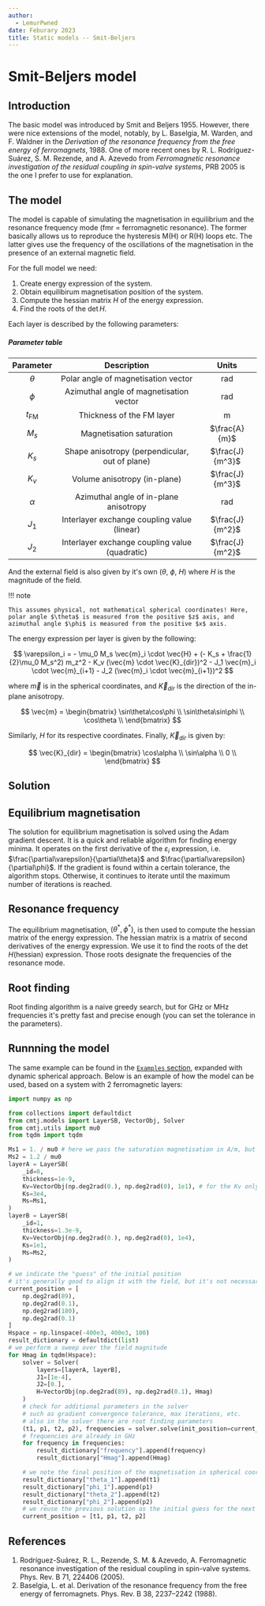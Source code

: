 ```yaml
---
author:
  - LemurPwned
date: Feburary 2023
title: Static models -- Smit-Beljers
---
```


# Smit-Beljers model

## Introduction

The basic model was introduced by Smit and Beljers 1955. However, there were nice extensions of the model, notably, by L. Baselgia, M. Warden, and F. Waldner in the _Derivation of the resonance frequency from the free energy of ferromagnets_, 1988. One of more recent ones by R. L. Rodríguez-Suárez, S. M. Rezende, and A. Azevedo from _Ferromagnetic resonance investigation of the residual coupling in spin-valve systems_, PRB 2005 is the one I prefer to use for explanation.

## The model

The model is capable of simulating the magnetisation in equilibrium and the resonance frequency mode (fmr = ferromagnetic resonance). The former basically allows us to reproduce the hysteresis M(H) or R(H) loops etc. The latter gives use the frequency of the oscillations of the magnetisation in the presence of an external magnetic field.

For the full model we need:

1. Create energy expression of the system.
2. Obtain equilibirum magnetisation position of the system.
3. Compute the hessian matrix $H$ of the energy expression.
4. Find the roots of the $\det H$.

Each layer is described by the following parameters:

##### Parameter table

|    Parameter    |                  Description                   |      Units      |
| :-------------: | :--------------------------------------------: | :-------------: |
|    $\theta$     |      Polar angle of magnetisation vector       |       rad       |
|     $\phi$      |    Azimuthal angle of magnetisation vector     |       rad       |
| $t_\textrm{FM}$ |           Thickness of the FM layer            |        m        |
|      $M_s$      |            Magnetisation saturation            |  $\frac{A}{m}$  |
|      $K_s$      | Shape anisotropy (perpendicular, out of plane) | $\frac{J}{m^3}$ |
|      $K_v$      |          Volume anisotropy (in-plane)          | $\frac{J}{m^3}$ |
|    $\alpha$     |     Azimuthal angle of in-plane anisotropy     |       rad       |
|      $J_1$      |  Interlayer exchange coupling value (linear)   | $\frac{J}{m^2}$ |
|      $J_2$      | Interlayer exchange coupling value (quadratic) | $\frac{J}{m^2}$ |

And the external field is also given by it's own ($\theta$, $\phi$, $H$) where $H$ is the magnitude of the field.

!!! note

    This assumes physical, not mathematical spherical coordinates! Here, polar angle $\theta$ is measured from the positive $z$ axis, and azimuthal angle $\phi$ is measured from the positive $x$ axis.

The energy expression per layer is given by the following:

$$
    \varepsilon_i = - \mu_0 M_s \vec{m}_i \cdot \vec{H} +
        (- K_s + \frac{1}{2}\mu_0 M_s^2) m_z^2
        - K_v (\vec{m} \cdot \vec{K}_{dir})^2
        - J_1 \vec{m}_i \cdot \vec{m}_{i+1}
        - J_2 (\vec{m}_i \cdot \vec{m}_{i+1})^2
$$

where $\vec{m}$ is in the spherical coordinates, and $\vec{K}_{dir}$ is the direction of the in-plane anisotropy.

$$
    \vec{m} = \begin{bmatrix}
        \sin\theta\cos\phi \\
        \sin\theta\sin\phi \\
        \cos\theta          \\
    \end{bmatrix}
$$

Similarly, $H$ for its respective coordinates.
Finally, $\vec{K}_{dir}$ is given by:

$$
\vec{K}_{dir} = \begin{bmatrix}
    \cos\alpha \\
    \sin\alpha \\
    0          \\
\end{bmatrix}
$$

## Solution

## Equilibrium magnetisation

The solution for equilibrium magnetisation is solved using the Adam gradient descent. It is a quick and reliable algorithm for finding energy minima. It operates on the first derivative of the $\varepsilon_i$ expression, i.e. $\frac{\partial\varepsilon}{\partial\theta}$ and $\frac{\partial\varepsilon}{\partial\phi}$. If the gradient is found within a certain tolerance, the algorithm stops. Otherwise, it continues to iterate until the maximum number of iterations is reached.

## Resonance frequency

The equilibrium magnetisation, $(\theta^*, \phi^*)$, is then used to compute the hessian matrix of the energy expression. The hessian matrix is a matrix of second derivatives of the energy expression. We use it to find the roots of the $\det H$(hessian) expression. Those roots designate the frequencies of the resonance mode.

## Root finding

Root finding algorithm is a naive greedy search, but for GHz or MHz frequencies it's pretty fast and precise enough (you can set the tolerance in the parameters).

## Runnning the model
The same example can be found in the [`Examples` section](../tutorials/SBModel.ipynb), expanded with dynamic spherical approach.
Below is an example of how the model can be used, based on a system with 2 ferromagnetic layers:

```python
import numpy as np

from collections import defaultdict
from cmtj.models import LayerSB, VectorObj, Solver
from cmtj.utils import mu0
from tqdm import tqdm

Ms1 = 1. / mu0 # here we pass the saturation magnetisation in A/m, but in the dynamic model we use T!
Ms2 = 1.2 / mu0
layerA = LayerSB(
    _id=0,
    thickness=1e-9,
    Kv=VectorObj(np.deg2rad(0.), np.deg2rad(0), 1e1), # for the Kv only phi angle counts !
    Ks=3e4,
    Ms=Ms1,
)
layerB = LayerSB(
    _id=1,
    thickness=1.3e-9,
    Kv=VectorObj(np.deg2rad(0.), np.deg2rad(0), 1e4),
    Ks=1e1,
    Ms=Ms2,
)

# we indicate the "guess" of the initial position
# it's generally good to align it with the field, but it's not necessary
current_position = [
    np.deg2rad(89),
    np.deg2rad(0.1),
    np.deg2rad(180),
    np.deg2rad(0.1)
]
Hspace = np.linspace(-400e3, 400e3, 100)
result_dictionary = defaultdict(list)
# we perform a sweep over the field magnitude
for Hmag in tqdm(Hspace):
    solver = Solver(
        layers=[layerA, layerB],
        J1=[1e-4],
        J2=[0.],
        H=VectorObj(np.deg2rad(89), np.deg2rad(0.1), Hmag)
    )
    # check for additional parameters in the solver
    # such as gradient convergence tolerance, max iterations, etc.
    # also in the solver there are root finding parameters
    (t1, p1, t2, p2), frequencies = solver.solve(init_position=current_position)
    # frequencies are already in GHz
    for frequency in frequencies:
        result_dictionary["frequency"].append(frequency)
        result_dictionary["Hmag"].append(Hmag)

    # we note the final position of the magnetisation in spherical coordinates
    result_dictionary["theta_1"].append(t1)
    result_dictionary["phi_1"].append(p1)
    result_dictionary["theta_2"].append(t2)
    result_dictionary["phi_2"].append(p2)
    # we reuse the previous solution as the initial guess for the next iteration
    current_position = [t1, p1, t2, p2]
```

## References

1. Rodríguez-Suárez, R. L., Rezende, S. M. & Azevedo, A. Ferromagnetic resonance investigation of the residual coupling in spin-valve systems. Phys. Rev. B 71, 224406 (2005).
2. Baselgia, L. et al. Derivation of the resonance frequency from the free energy of ferromagnets. Phys. Rev. B 38, 2237–2242 (1988).
